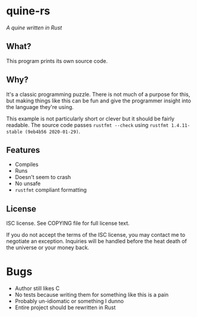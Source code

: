 # quine-rs

*A quine written in Rust*

## What?

This program prints its own source code.

## Why?

It's a classic programming puzzle. There is not much of a purpose for this, but
making things like this can be fun and give the programmer insight into the
language they're using.

This example is not particularly short or clever but it should be fairly
readable. The source code passes `rustfmt --check` using `rustfmt 1.4.11-stable
(9eb4b56 2020-01-29)`.

## Features

* Compiles
* Runs
* Doesn't seem to crash
* No unsafe
* `rustfmt` compliant formatting

## License

ISC license. See COPYING file for full license text.

If you do not accept the terms of the ISC license, you may contact me to
negotiate an exception. Inquiries will be handled before the heat death of the
universe or your money back.

# Bugs

* Author still likes C
* No tests because writing them for something like this is a pain
* Probably un-idiomatic or something I dunno
* Entire project should be rewritten in Rust

